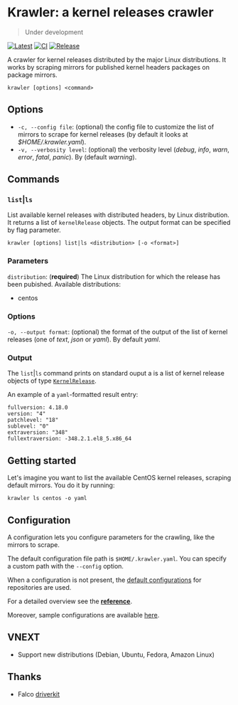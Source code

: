 # Krawler: a kernel releases crawler

> Under development

[![Latest](https://img.shields.io/github/v/release/maxgio92/krawler)](https://github.com/maxgio92/krawler/releases/latest)
[![CI](https://github.com/maxgio92/krawler/actions/workflows/ci.yaml/badge.svg)](https://github.com/maxgio92/krawler/actions/workflows/ci.yaml)
[![Release](https://github.com/maxgio92/krawler/actions/workflows/release.yaml/badge.svg)](https://github.com/maxgio92/krawler/actions/workflows/release.yaml)

A crawler for kernel releases distributed by the major Linux distributions.
It works by scraping mirrors for published kernel headers packages on package mirrors.

```
krawler [options] <command>
```

## Options
- `-c, --config file`: (optional) the config file to customize the list of mirrors to scrape for kernel releases (by default it looks at *$HOME/.krawler.yaml*).
- `-v, --verbosity level`: (optional) the verbosity level (*debug*, *info*, *warn*, *error*, *fatal*, *panic*). By (default *warning*).

## Commands

### `list`|`ls`

List available kernel releases with distributed headers, by Linux distribution.
It returns a list of `kernelRelease` objects. The output format can be specified by flag parameter.

```
krawler [options] list|ls <distribution> [-o <format>] 
```

### Parameters
`distribution`: (**required**) The Linux distribution for which the release has been pubished.
Available distributions:

- centos

### Options
`-o, --output format`: (optional) the format of the output of the list of kernel releases (one of *text*, *json* or *yaml*). By default *yaml*.

### Output

The `list`|`ls` command prints on standard ouput a is a list of kernel release objects of type [`KernelRelease`](https://github.com/falcosecurity/driverkit/blob/master/pkg/kernelrelease/kernelrelease.go#L13).

An example of a `yaml`-formatted result entry:

```
fullversion: 4.18.0
version: "4"
patchlevel: "18"
sublevel: "0"
extraversion: "348"
fullextraversion: -348.2.1.el8_5.x86_64
```

## Getting started

Let's imagine you want to list the available CentOS kernel releases, scraping default mirrors. You do it by running:

```
krawler ls centos -o yaml
```

## Configuration

A configuration lets you configure parameters for the crawling, like the mirrors to scrape.

The default configuration file path is `$HOME/.krawler.yaml`. You can specify a custom path with the `--config` option.

When a configuration is not present, the [default configurations](./pkg/scrape/defaults.go) for repositories are used.

For a detailed overview see the [**reference**](docs/reference/CONFIG.md).

Moreover, sample configurations are available [here](./config/samples).

## VNEXT

- Support new distributions (Debian, Ubuntu, Fedora, Amazon Linux)

## Thanks

- Falco [driverkit](https://github.com/falcosecurity/driverkit)
